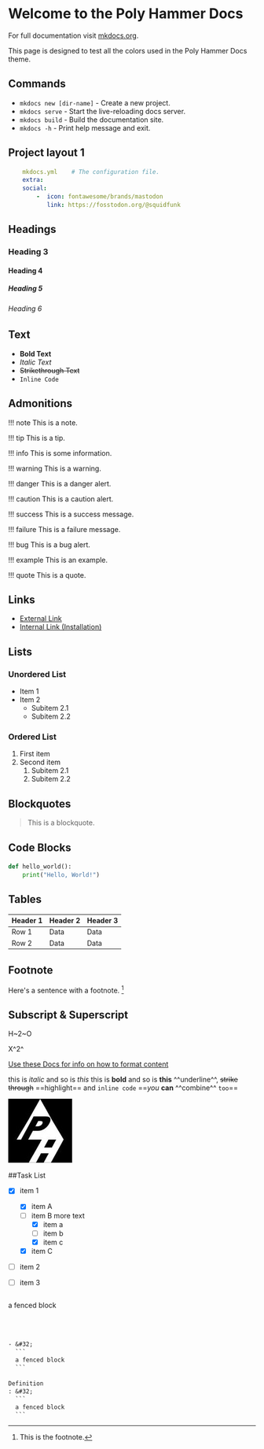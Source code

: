 # Welcome to the Poly Hammer Docs

For full documentation visit [mkdocs.org](https://www.mkdocs.org).

This page is designed to test all the colors used in the Poly Hammer Docs theme.

## Commands

* `mkdocs new [dir-name]` - Create a new project.
* `mkdocs serve` - Start the live-reloading docs server.
* `mkdocs build` - Build the documentation site.
* `mkdocs -h` - Print help message and exit.


## Project layout 1

```yaml
    mkdocs.yml    # The configuration file.
    extra:
    social:
        -  icon: fontawesome/brands/mastodon 
           link: https://fosstodon.org/@squidfunk
```

## Headings

### Heading 3
#### Heading 4
##### Heading 5
###### Heading 6

## Text

- **Bold Text**
- *Italic Text*
- ~~Strikethrough Text~~
- `Inline Code`


## Admonitions
!!! note
    This is a note.

!!! tip
    This is a tip.

!!! info
    This is some information.

!!! warning
    This is a warning.

!!! danger
    This is a danger alert.

!!! caution
    This is a caution alert.

!!! success
    This is a success message.

!!! failure
    This is a failure message.

!!! bug
    This is a bug alert.

!!! example
    This is an example.

!!! quote
    This is a quote.


## Links

- [External Link](https://www.mkdocs.org)
- [Internal Link (Installation)](getting-started/installation.md)

## Lists

### Unordered List
- Item 1
- Item 2
  - Subitem 2.1
  - Subitem 2.2

### Ordered List
1. First item
2. Second item
   1. Subitem 2.1
   2. Subitem 2.2

## Blockquotes

> This is a blockquote.

## Code Blocks

```python
def hello_world():
    print("Hello, World!")
```

## Tables

| Header 1 | Header 2 | Header 3 |
|----------|----------|----------|
| Row 1    | Data     | Data     |
| Row 2    | Data     | Data     |


## Footnote

Here's a sentence with a footnote. [^1]

[^1]: This is the footnote.


## Subscript & Superscript

H~2~O

X^2^



[Use these Docs for info on how to format content](https://facelessuser.github.io/pymdown-extensions)

this is _italic_ and so is *this*
this is __bold__ and so is **this**
^^underline^^,  ~~strike through~~
==highlight==  and `inline code`
==*you* **can** ^^combine^^ `too`==


![Test Image](./assets/polyhammer_logo.png)




##Task List

-   [X] item 1
    *   [X] item A
    *   [ ] item B
        more text
        +   [x] item a
        +   [ ] item b
        +   [x] item c
    *   [X] item C
-   [ ] item 2
-   [ ] item 3


> ```
  a fenced block
  ```



- &#32;
    ```
    a fenced block
    ```

Definition
: &#32;
    ```
    a fenced block
    ```